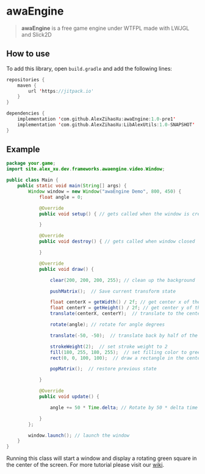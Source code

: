 # awaEngine
> **awaEngine** is a free game engine under WTFPL made with LWJGL and Slick2D

## How to use
To add this library, open `build.gradle` and add the following lines:
```kts
repositories {
    maven { 
        url 'https://jitpack.io' 
    }
}

dependencies {
    implementation 'com.github.AlexZihaoXu:awaEngine:1.0-pre1'
    implementation 'com.github.AlexZihaoXu:LibAlexUtils:1.0-SNAPSHOT'
}
```

## Example
```java
package your.game;
import site.alex_xu.dev.frameworks.awaengine.video.Window;

public class Main {
    public static void main(String[] args) {
        Window window = new Window("awaEngine Demo", 800, 450) {
            float angle = 0;

            @Override
            public void setup() { // gets called when the window is created

            }

            @Override
            public void destroy() { // gets called when window closed

            }

            @Override
            public void draw() {

                clear(200, 200, 200, 255); // clean up the background

                pushMatrix();  // Save current transform state

                float centerX = getWidth() / 2f; // get center x of the window
                float centerY = getHeight() / 2f; // get center y of the window
                translate(centerX, centerY);  // translate to the center of the window

                rotate(angle); // rotate for angle degrees

                translate(-50, -50);  // translate back by half of the rectangle size to make it centered

                strokeWeight(2);  // set stroke weight to 2
                fill(180, 255, 180, 255);  // set filling color to green
                rect(0, 0, 100, 100);  // draw a rectangle in the center

                popMatrix();  // restore previous state

            }

            @Override
            public void update() {

                angle += 50 * Time.delta; // Rotate by 50 * delta time

            }
        };

        window.launch(); // launch the window
    }
}
```
Running this class will start a window and display a rotating green square in the center of the screen.
For more tutorial please visit our [wiki](https://github.com/AlexZihaoXu/awaEngine/wiki).
